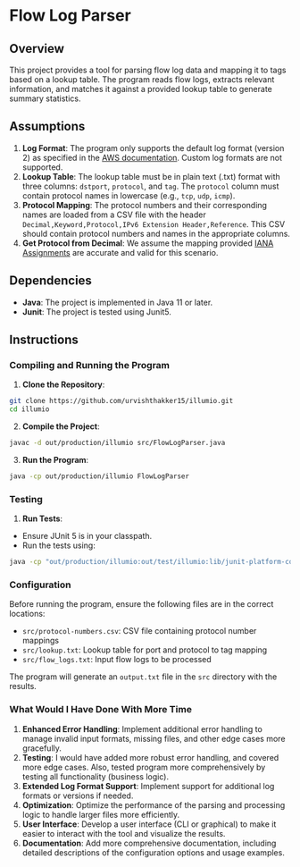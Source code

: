 # Flow Log Parser

## Overview

This project provides a tool for parsing flow log data and mapping it to tags based on a lookup table. The program reads flow logs, extracts relevant information, and matches it against a provided lookup table to generate summary statistics.

## Assumptions

1. **Log Format**: The program only supports the default log format (version 2) as specified in the [AWS documentation](https://docs.aws.amazon.com/vpc/latest/userguide/flow-log-records.html). Custom log formats are not supported.
2. **Lookup Table**: The lookup table must be in plain text (.txt) format with three columns: `dstport`, `protocol`, and `tag`. The `protocol` column must contain protocol names in lowercase (e.g., `tcp`, `udp`, `icmp`).
3. **Protocol Mapping**: The protocol numbers and their corresponding names are loaded from a CSV file with the header `Decimal,Keyword,Protocol,IPv6 Extension Header,Reference`. This CSV should contain protocol numbers and names in the appropriate columns.
4. **Get Protocol from Decimal**: We assume the mapping provided [IANA Assignments](https://www.iana.org/assignments/protocol-numbers/protocol-numbers.xhtml) are accurate and valid for this scenario.
## Dependencies

- **Java**: The project is implemented in Java 11 or later.
- **Junit**: The project is tested using Junit5.

## Instructions

### Compiling and Running the Program

1. **Clone the Repository**:
```bash
git clone https://github.com/urvishthakker15/illumio.git
cd illumio
```

2. **Compile the Project**:
```bash
javac -d out/production/illumio src/FlowLogParser.java
```

3. **Run the Program**:
```bash
java -cp out/production/illumio FlowLogParser
```

### Testing

1. **Run Tests**:
- Ensure JUnit 5 is in your classpath.
- Run the tests using:
```bash
java -cp "out/production/illumio:out/test/illumio:lib/junit-platform-console-standalone-1.8.2.jar" org.junit.platform.console.ConsoleLauncher --scan-classpath
```

### Configuration

Before running the program, ensure the following files are in the correct locations:
- `src/protocol-numbers.csv`: CSV file containing protocol number mappings
- `src/lookup.txt`: Lookup table for port and protocol to tag mapping
- `src/flow_logs.txt`: Input flow logs to be processed

The program will generate an `output.txt` file in the `src` directory with the results.

### What Would I Have Done With More Time

1. **Enhanced Error Handling**: Implement additional error handling to manage invalid input formats, missing files, and other edge cases more gracefully.
2. **Testing**: I would have added more robust error handling, and covered more edge cases. Also, tested program more comprehensively by testing all functionality (business logic).
3. **Extended Log Format Support**: Implement support for additional log formats or versions if needed.
3. **Optimization**: Optimize the performance of the parsing and processing logic to handle larger files more efficiently.
4. **User Interface**: Develop a user interface (CLI or graphical) to make it easier to interact with the tool and visualize the results.
5. **Documentation**: Add more comprehensive documentation, including detailed descriptions of the configuration options and usage examples.


